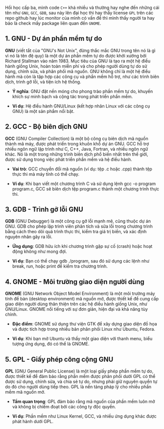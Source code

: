 Hồi học cấp ba, mình code `C++` khá nhiều và thường hay nghe đến những cái tên như `GNU`, `GCC`, `GDB`, sau này lên đại học thì hay thấy license `GPL` trên các repo github hay lúc monitor của mình có vấn đề thì mình thấy người ta hay bảo là check mấy package liên quan đến `GNOME`.
## 1. GNU - Dự án phần mềm tự do

**GNU** (viết tắt của "GNU's Not Unix", đừng thắc mắc GNU trong tên nó là gì vì nó là tên đệ quy) là một dự án phần mềm tự do được khởi xướng bởi Richard Stallman vào năm 1983. Mục tiêu của GNU là tạo ra một hệ điều hành giống Unix, hoàn toàn miễn phí và cho phép người dùng tự do sử dụng, chỉnh sửa, và phân phối mã nguồn. GNU không chỉ là một hệ điều hành mà còn là tập hợp các công cụ và phần mềm hỗ trợ, như các trình biên dịch, trình gỡ lỗi, và tiện ích hệ thống.

- **Ý nghĩa**: GNU đặt nền móng cho phong trào phần mềm tự do, khuyến khích sự minh bạch và cộng tác trong phát triển phần mềm.
    
- **Ví dụ**: Hệ điều hành GNU/Linux (kết hợp nhân Linux với các công cụ GNU) là một sản phẩm nổi bật.
    

## 2. GCC - Bộ biên dịch GNU

**GCC** (GNU Compiler Collection) là một bộ công cụ biên dịch mã nguồn thành mã máy, được phát triển trong khuôn khổ dự án GNU. GCC hỗ trợ nhiều ngôn ngữ lập trình như C, C++, Java, Fortran, và nhiều ngôn ngữ khác. Nó là một trong những trình biên dịch phổ biến nhất trên thế giới, được sử dụng trong việc phát triển phần mềm và hệ điều hành.

- **Vai trò**: GCC chuyển đổi mã nguồn (ví dụ: tệp .c hoặc .cpp) thành tệp thực thi mà máy tính có thể chạy.
    
- **Ví dụ**: Khi bạn viết một chương trình C và sử dụng lệnh gcc -o program program.c, GCC sẽ biên dịch tệp program.c thành một chương trình thực thi.
    

## 3. GDB - Trình gỡ lỗi GNU

**GDB** (GNU Debugger) là một công cụ gỡ lỗi mạnh mẽ, cũng thuộc dự án GNU. GDB cho phép lập trình viên phân tích và sửa lỗi trong chương trình bằng cách theo dõi quá trình thực thi, kiểm tra giá trị biến, và xác định nguyên nhân gây ra lỗi.

- **Ứng dụng**: GDB hữu ích khi chương trình gặp sự cố (crash) hoặc hoạt động không như mong đợi.
    
- **Ví dụ**: Bạn có thể chạy gdb ./program, sau đó sử dụng các lệnh như break, run, hoặc print để kiểm tra chương trình.
    

## 4. GNOME - Môi trường giao diện người dùng

**GNOME** (GNU Network Object Model Environment) là một môi trường máy tính để bàn (desktop environment) mã nguồn mở, được thiết kế để cung cấp giao diện người dùng thân thiện trên các hệ điều hành giống Unix, như GNU/Linux. GNOME nổi tiếng với sự đơn giản, hiện đại và khả năng tùy chỉnh.

- **Đặc điểm**: GNOME sử dụng thư viện GTK để xây dựng giao diện đồ họa và được tích hợp trong nhiều bản phân phối Linux như Ubuntu, Fedora.
    
- **Ví dụ**: Khi bạn mở Ubuntu và thấy một giao diện với thanh menu, biểu tượng ứng dụng, đó có thể là GNOME.
    

## 5. GPL - Giấy phép công cộng GNU

**GPL** (GNU General Public License) là một loại giấy phép phần mềm tự do, được thiết kế để đảm bảo rằng phần mềm được phân phối dưới GPL có thể được sử dụng, chỉnh sửa, và chia sẻ tự do, nhưng phải giữ nguyên quyền tự do đó cho người dùng tiếp theo. GPL là nền tảng pháp lý cho nhiều phần mềm mã nguồn mở.

- **Tầm quan trọng**: GPL đảm bảo rằng mã nguồn của phần mềm luôn mở và không bị chiếm đoạt bởi các công ty độc quyền.
    
- **Ví dụ**: Phần mềm như Linux Kernel, GCC, và nhiều ứng dụng khác được phát hành dưới GPL.